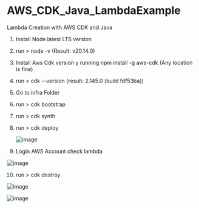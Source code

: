 # AWS_CDK_Java_LambdaExample
Lambda Creation with AWS CDK and Java

1. Install Node latest LTS version
2. run > node -v (Result: v20.14.0)
3. Install Aws Cdk version y running npm install -g aws-cdk (Any location is fine)
4. run > cdk --version  (result: 2.145.0 (build fdf53ba))
5. Go to infra Folder
6. run > cdk bootstrap
7. run > cdk synth
8. run > cdk deploy
   
   ![image](https://github.com/srss-pocs/AWS_CDK_Java_LambdaExample/assets/145287517/2cb18567-17bc-4203-a05c-d331bad60c38)

9. Login AWS Account check lambda

  ![image](https://github.com/srss-pocs/AWS_CDK_Java_LambdaExample/assets/145287517/48294738-6606-463a-b7a7-18ecaae44757)

10. run > cdk destroy

![image](https://github.com/srss-pocs/AWS_CDK_Java_LambdaExample/assets/145287517/06fba4dd-5f06-465b-954a-3afd8b36be5c)

    
![image](https://github.com/srss-pocs/AWS_CDK_Java_LambdaExample/assets/145287517/abdf138d-95a2-4dec-9d40-cec906bfe1f2)
